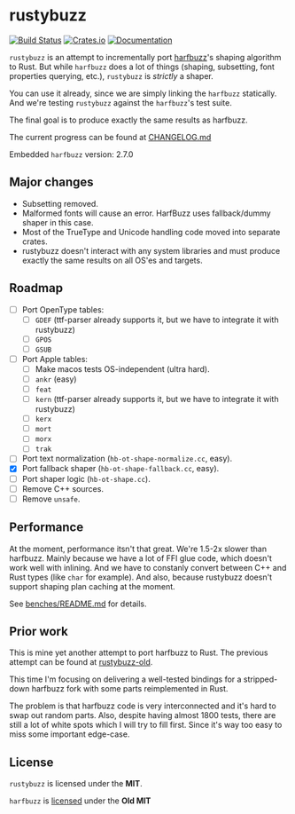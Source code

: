 # rustybuzz
[![Build Status](https://travis-ci.org/RazrFalcon/rustybuzz.svg?branch=master)](https://travis-ci.org/RazrFalcon/rustybuzz)
[![Crates.io](https://img.shields.io/crates/v/rustybuzz.svg)](https://crates.io/crates/rustybuzz)
[![Documentation](https://docs.rs/rustybuzz/badge.svg)](https://docs.rs/rustybuzz)

`rustybuzz` is an attempt to incrementally port [harfbuzz](https://github.com/harfbuzz/harfbuzz)'s
shaping algorithm to Rust.
But while `harfbuzz` does a lot of things (shaping, subsetting, font properties querying, etc.),
`rustybuzz` is *strictly* a shaper.

You can use it already, since we are simply linking the `harfbuzz` statically.
And we're testing `rustybuzz` against the `harfbuzz`'s test suite.

The final goal is to produce exactly the same results as harfbuzz.

The current progress can be found at [CHANGELOG.md](./CHANGELOG.md)

Embedded `harfbuzz` version: 2.7.0

## Major changes

- Subsetting removed.
- Malformed fonts will cause an error. HarfBuzz uses fallback/dummy shaper in this case.
- Most of the TrueType and Unicode handling code moved into separate crates.
- rustybuzz doesn't interact with any system libraries and must produce exactly the same
  results on all OS'es and targets.

## Roadmap

- [ ] Port OpenType tables:
  - [ ] `GDEF` (ttf-parser already supports it, but we have to integrate it with rustybuzz)
  - [ ] `GPOS`
  - [ ] `GSUB`
- [ ] Port Apple tables:
  - [ ] Make macos tests OS-independent (ultra hard).
  - [ ] `ankr` (easy)
  - [ ] `feat`
  - [ ] `kern` (ttf-parser already supports it, but we have to integrate it with rustybuzz)
  - [ ] `kerx`
  - [ ] `mort`
  - [ ] `morx`
  - [ ] `trak`
- [ ] Port text normalization (`hb-ot-shape-normalize.cc`, easy).
- [x] Port fallback shaper (`hb-ot-shape-fallback.cc`, easy).
- [ ] Port shaper logic (`hb-ot-shape.cc`).
- [ ] Remove C++ sources.
- [ ] Remove `unsafe`.

## Performance

At the moment, performance itsn't that great. We're 1.5-2x slower than harfbuzz.
Mainly because we have a lot of FFI glue code, which doesn't work well with inlining.
And we have to constanly convert between C++ and Rust types (like `char` for example).
And also, because rustybuzz doesn't support shaping plan caching at the moment.

See [benches/README.md](./benches/README.md) for details.

## Prior work

This is mine yet another attempt to port harfbuzz to Rust.
The previous attempt can be found at [rustybuzz-old](https://github.com/RazrFalcon/rustybuzz-old).

This time I'm focusing on delivering a well-tested bindings for a stripped-down harfbuzz fork
with some parts reimplemented in Rust.

The problem is that harfbuzz code is very interconnected and it's hard to swap out random parts.
Also, despite having almost 1800 tests, there are still a lot of white spots which I will
try to fill first. Since it's way too easy to miss some important edge-case.

## License

`rustybuzz` is licensed under the **MIT**.

`harfbuzz` is [licensed](https://github.com/harfbuzz/harfbuzz/blob/master/COPYING) under the **Old MIT**
